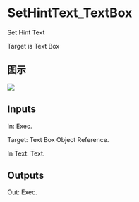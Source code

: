 # SetHintText_TextBox

Set Hint Text

Target is Text Box

## 图示

![]($-20221218-21361188.png)

## Inputs

In: Exec.

Target: Text Box Object Reference.

In Text: Text.  

## Outputs

Out: Exec.

